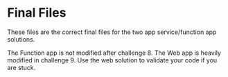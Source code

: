 # Final Files

These files are the correct final files for the two app service/function app solutions.

The Function app is not modified after challenge 8.
The Web app is heavily modified in challenge 9.  Use the web solution to validate your code if you are stuck.